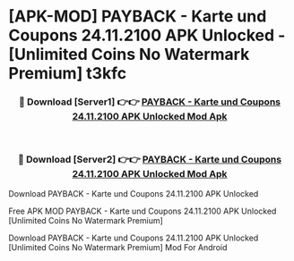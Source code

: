 # [APK-MOD] PAYBACK - Karte und Coupons 24.11.2100 APK Unlocked - [Unlimited Coins No Watermark Premium] t3kfc



<div align="center">
<h3>🔴 Download [Server1] 👉👉 <a href="https://momento.my/?title=PAYBACK_-_Karte_und_Coupons_24.11.2100_APK_Unlocked">PAYBACK - Karte und Coupons 24.11.2100 APK Unlocked Mod Apk</a></h3><br>

<h3>🔴 Download [Server2] 👉👉 <a href="https://momento.my/?title=PAYBACK_-_Karte_und_Coupons_24.11.2100_APK_Unlocked">PAYBACK - Karte und Coupons 24.11.2100 APK Unlocked Mod Apk</a></h3>
</div>



Download PAYBACK - Karte und Coupons 24.11.2100 APK Unlocked 

Free APK MOD PAYBACK - Karte und Coupons 24.11.2100 APK Unlocked [Unlimited Coins No Watermark Premium]

Download PAYBACK - Karte und Coupons 24.11.2100 APK Unlocked [Unlimited Coins No Watermark Premium] Mod For Android
